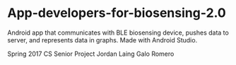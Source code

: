 # App-developers-for-biosensing-2.0
Android app that communicates with BLE biosensing device, pushes data to server, and represents data in graphs.
Made with Android Studio.

Spring 2017 CS Senior Project
Jordan Laing
Galo Romero

